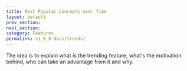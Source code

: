 ```yaml
---
title: Most Popular Concepts over Time
layout: default
prev_section:
next_section:
category: Features
permalink: v1_0_0-docs/trends/
---
```


The idea is to explain what is the trending feature, what's the motivation behind, who can take an advantage from it and why.
